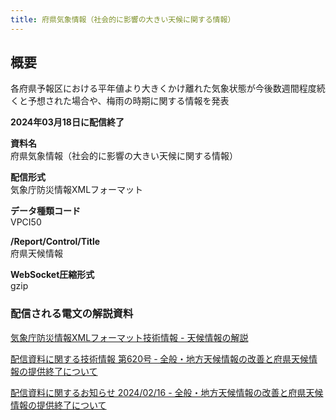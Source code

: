```yaml
---
title: 府県気象情報（社会的に影響の大きい天候に関する情報）
---
```


## 概要
各府県予報区における平年値より大きくかけ離れた気象状態が今後数週間程度続くと予想された場合や、梅雨の時期に関する情報を発表

**2024年03月18日に配信終了**

**資料名** <br/>
 府県気象情報（社会的に影響の大きい天候に関する情報）
 
**配信形式** <br/>
 気象庁防災情報XMLフォーマット

**データ種類コード** <br/>
 VPCI50

**/Report/Control/Title** <br/>
 府県天候情報
 
**WebSocket圧縮形式** <br/>
 gzip

### 配信される電文の解説資料
 [気象庁防災情報XMLフォーマット技術情報 - 天候情報の解説](https://dmdata.jp/docs/jma/manual/0241-0243.pdf)


 [配信資料に関する技術情報 第620号 ‐ 全般・地方天候情報の改善と府県天候情報の提供終了について](https://dmdata.jp/docs/jma/technical/620.pdf)


 [配信資料に関するお知らせ 2024/02/16 - 全般・地方天候情報の改善と府県天候情報の提供終了について](https://dmdata.jp/docs/jma/notice/20240216a.pdf)

